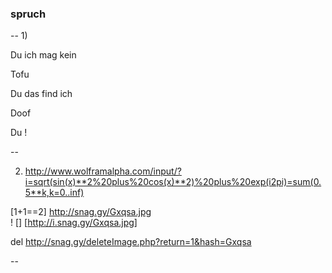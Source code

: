### spruch
--
1)

Du ich mag kein 

Tofu

Du das find ich

Doof

Du !

--

2) http://www.wolframalpha.com/input/?i=sqrt(sin(x)**2%20plus%20cos(x)**2)%20plus%20exp(i2pi)=sum(0.5**k,k=0..inf)

 [1+1==2] <img>http://snag.gy/Gxqsa.jpg</img>    
 ! [] [http://i.snag.gy/Gxqsa.jpg]
 
del http://snag.gy/deleteImage.php?return=1&hash=Gxqsa



--
